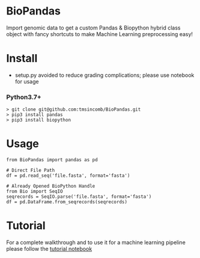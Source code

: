 # BioPandas
Import genomic data to get a custom Pandas &amp; Biopython hybrid class object with fancy shortcuts to make Machine Learning preprocessing easy!


# Install
- setup.py avoided to reduce grading complications; please use notebook for usage
### Python3.7+
```python3
> git clone git@github.com:tmsincomb/BioPandas.git
> pip3 install pandas
> pip3 install biopython
```


# Usage
```python3
from BioPandas import pandas as pd

# Direct File Path
df = pd.read_seq('file.fasta', format='fasta')

# Already Opened BioPython Handle
from Bio import SeqIO
seqrecords = SeqIO.parse('file.fasta', format='fasta')
df = pd.DataFrame.from_seqrecords(seqrecords)
```


# Tutorial
For a complete walkthrough and to use it for a machine learning pipeline please follow the [tutorial notebook](https://github.com/tmsincomb/BioPandas/blob/master/tutorial.ipynb)
